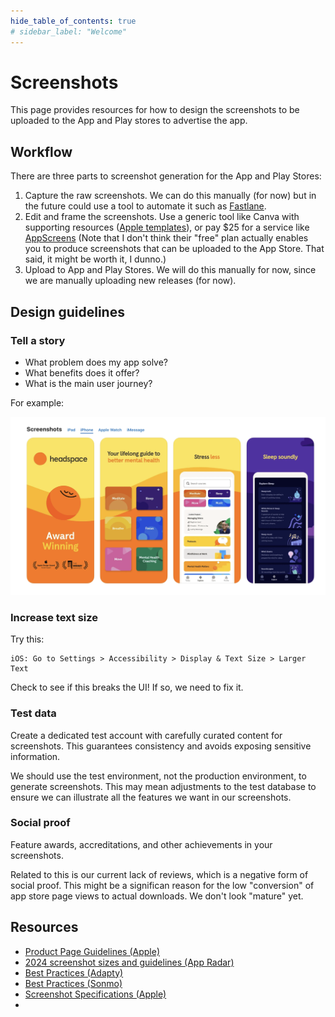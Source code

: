 ```yaml
---
hide_table_of_contents: true
# sidebar_label: "Welcome"
---
```


# Screenshots

This page provides resources for how to design the screenshots to be uploaded to the App and Play stores to advertise the app.

## Workflow

There are three parts to screenshot generation for the App and Play Stores:

1. Capture the raw screenshots. We can do this manually (for now) but in the future could use a tool to automate it such as [Fastlane](https://docs.fastlane.tools/actions/capture_screenshots/).
2. Edit and frame the screenshots.  Use a generic tool like Canva with supporting resources ([Apple templates](https://developer.apple.com/design/resources/)), or pay $25 for a service like [AppScreens](https://appscreens.com/) (Note that I don't think their "free" plan actually enables you to produce screenshots that can be uploaded to the App Store. That said, it might be worth it, I dunno.)
3. Upload to App and Play Stores.  We will do this manually for now, since we are manually uploading new releases (for now).

## Design guidelines

### Tell a story

* What problem does my app solve?
* What benefits does it offer?
* What is the main user journey?

For example:

<img src="/img/develop/screenshots/tell-a-story.png"/>

### Increase text size

Try this:

```
iOS: Go to Settings > Accessibility > Display & Text Size > Larger Text
```

Check to see if this breaks the UI! If so, we need to fix it.

### Test data

Create a dedicated test account with carefully curated content for screenshots. This guarantees consistency and avoids exposing sensitive information.

We should use the test environment, not the production environment, to generate screenshots. This may mean adjustments to the test database to ensure we can illustrate all the features we want in our screenshots.

### Social proof

Feature awards, accreditations, and other achievements in your screenshots.

Related to this is our current lack of reviews, which is a negative form of social proof.  This might be a significan reason for the low "conversion" of app store page views to actual downloads. We don't look "mature" yet.



## Resources

* [Product Page Guidelines (Apple)](https://developer.apple.com/app-store/product-page/)
* [2024 screenshot sizes and guidelines (App Radar)](https://appradar.com/blog/ios-app-screenshot-sizes-and-guidelines-for-the-apple-app-store)
* [Best Practices (Adapty)](https://adapty.io/blog/app-store-screenshots-optimization/)
* [Best Practices (Sonmo)](https://www.sommo.io/blog/app-screenshots-for-the-apple-app-store-sizes-requirements-best-practices)
* [Screenshot Specifications (Apple)](https://developer.apple.com/help/app-store-connect/reference/screenshot-specifications/)
* 